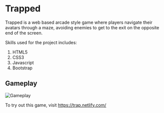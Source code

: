 # Trapped

Trapped is a web based arcade style game where players navigate their avatars through a maze, avoiding enemies to get to the exit on the opposite end of the screen.

Skills used for the project includes:
1. HTML5
2. CSS3
3. Javascript
4. Bootstrap

## Gameplay

![Gameplay](https://media.giphy.com/media/1qeeSneeMzW7ijqlVS/giphy.gif)

To try out this game, visit https://trap.netlify.com/
